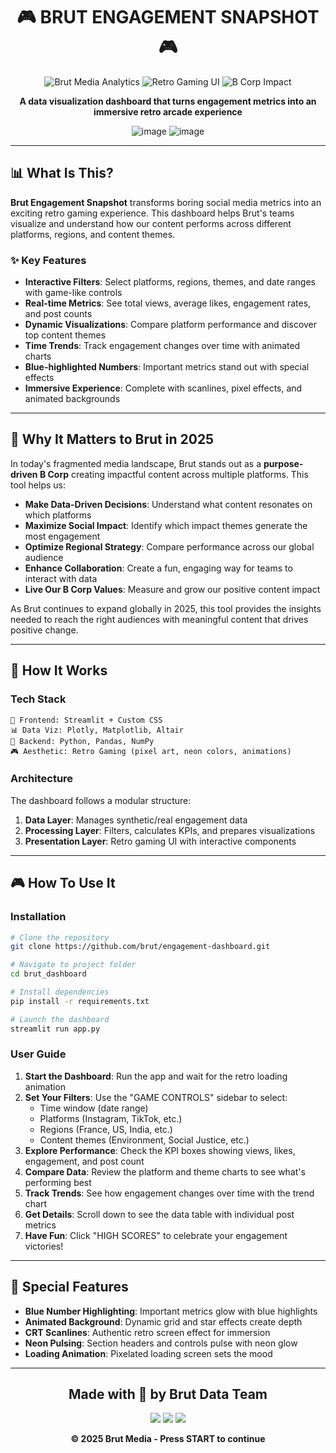 <div align="center">

# 🎮 BRUT ENGAGEMENT SNAPSHOT 🎮

<img src="https://img.shields.io/badge/BRUT-Media%20Analytics-39ff14?style=for-the-badge" alt="Brut Media Analytics"/>
<img src="https://img.shields.io/badge/Retro-Gaming%20UI-ff00ff?style=for-the-badge" alt="Retro Gaming UI"/>
<img src="https://img.shields.io/badge/B%20Corp-Impact%20Values-00ffff?style=for-the-badge" alt="B Corp Impact"/>

**A data visualization dashboard that turns engagement metrics into an immersive retro arcade experience**

![image](https://github.com/user-attachments/assets/aed95baa-4563-4b0d-a87b-eefe94650e87)
![image](https://github.com/user-attachments/assets/3204414d-3275-4b1b-9b67-61c658a559d2)


</div>

---

## 📊 What Is This?

**Brut Engagement Snapshot** transforms boring social media metrics into an exciting retro gaming experience. This dashboard helps Brut's teams visualize and understand how our content performs across different platforms, regions, and content themes.

### ✨ Key Features

- **Interactive Filters**: Select platforms, regions, themes, and date ranges with game-like controls
- **Real-time Metrics**: See total views, average likes, engagement rates, and post counts
- **Dynamic Visualizations**: Compare platform performance and discover top content themes
- **Time Trends**: Track engagement changes over time with animated charts
- **Blue-highlighted Numbers**: Important metrics stand out with special effects
- **Immersive Experience**: Complete with scanlines, pixel effects, and animated backgrounds

---

## 🚀 Why It Matters to Brut in 2025

In today's fragmented media landscape, Brut stands out as a **purpose-driven B Corp** creating impactful content across multiple platforms. This tool helps us:

- **Make Data-Driven Decisions**: Understand what content resonates on which platforms
- **Maximize Social Impact**: Identify which impact themes generate the most engagement
- **Optimize Regional Strategy**: Compare performance across our global audience
- **Enhance Collaboration**: Create a fun, engaging way for teams to interact with data
- **Live Our B Corp Values**: Measure and grow our positive content impact

As Brut continues to expand globally in 2025, this tool provides the insights needed to reach the right audiences with meaningful content that drives positive change.

---

## 🧠 How It Works

### Tech Stack

```
📱 Frontend: Streamlit + Custom CSS
📊 Data Viz: Plotly, Matplotlib, Altair  
🐍 Backend: Python, Pandas, NumPy
🎮 Aesthetic: Retro Gaming (pixel art, neon colors, animations)
```

### Architecture

The dashboard follows a modular structure:

1. **Data Layer**: Manages synthetic/real engagement data
2. **Processing Layer**: Filters, calculates KPIs, and prepares visualizations
3. **Presentation Layer**: Retro gaming UI with interactive components

---

## 🎮 How To Use It

### Installation

```bash
# Clone the repository
git clone https://github.com/brut/engagement-dashboard.git

# Navigate to project folder
cd brut_dashboard

# Install dependencies
pip install -r requirements.txt

# Launch the dashboard
streamlit run app.py
```

### User Guide

1. **Start the Dashboard**: Run the app and wait for the retro loading animation
2. **Set Your Filters**: Use the "GAME CONTROLS" sidebar to select:
   - Time window (date range)
   - Platforms (Instagram, TikTok, etc.)
   - Regions (France, US, India, etc.)
   - Content themes (Environment, Social Justice, etc.)
3. **Explore Performance**: Check the KPI boxes showing views, likes, engagement, and post count
4. **Compare Data**: Review the platform and theme charts to see what's performing best
5. **Track Trends**: See how engagement changes over time with the trend chart
6. **Get Details**: Scroll down to see the data table with individual post metrics
7. **Have Fun**: Click "HIGH SCORES" to celebrate your engagement victories!

---

## 👾 Special Features

- **Blue Number Highlighting**: Important metrics glow with blue highlights
- **Animated Background**: Dynamic grid and star effects create depth
- **CRT Scanlines**: Authentic retro screen effect for immersion
- **Neon Pulsing**: Section headers and controls pulse with neon glow
- **Loading Animation**: Pixelated loading screen sets the mood

---

<div align="center">

## Made with 💙 by Brut Data Team

<img src="https://img.shields.io/badge/Streamlit-FF4B4B?style=for-the-badge&logo=Streamlit&logoColor=white">
<img src="https://img.shields.io/badge/Python-3776AB?style=for-the-badge&logo=python&logoColor=white">
<img src="https://img.shields.io/badge/Plotly-239120?style=for-the-badge&logo=plotly&logoColor=white">

**© 2025 Brut Media - Press START to continue**

</div>
